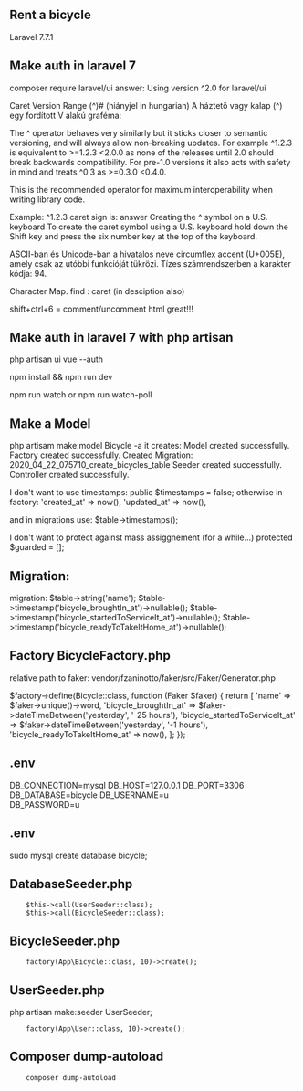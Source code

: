 ## Rent a bicycle

Laravel 7.7.1

## Make auth in laravel 7

composer require laravel/ui
answer:
Using version ^2.0 for laravel/ui

Caret Version Range (^)# (hiányjel in hungarian)
A háztető vagy kalap (^) egy fordított V alakú graféma:

The ^ operator behaves very similarly but it sticks closer to semantic versioning, and will always allow non-breaking updates. For example ^1.2.3 is equivalent to >=1.2.3 <2.0.0 as none of the releases until 2.0 should break backwards compatibility. For pre-1.0 versions it also acts with safety in mind and treats ^0.3 as >=0.3.0 <0.4.0.

This is the recommended operator for maximum interoperability when writing library code.

Example: ^1.2.3
caret sign is:
answer
Creating the ^ symbol on a U.S. keyboard
To create the caret symbol using a U.S. keyboard hold down the Shift key and press the six number key at the top of the keyboard.

ASCII-ban és Unicode-ban a hivatalos neve circumflex accent (U+005E), amely csak az utóbbi funkcióját tükrözi. Tízes számrendszerben a karakter kódja: 94.

Character Map. find : caret (in desciption also)

shift+ctrl+6 = comment/uncomment html great!!!

## Make auth in laravel 7 with php artisan

php artisan ui vue --auth

npm install && npm run dev

npm run watch
or
npm run watch-poll

## Make a Model

php artisam make:model Bicycle -a
it creates:
Model created successfully.
Factory created successfully.
Created Migration: 2020_04_22_075710_create_bicycles_table
Seeder created successfully.
Controller created successfully.

I don't want to use timestamps:
public \$timestamps = false;
otherwise in factory:
'created_at' => now(),
'updated_at' => now(),

and in migrations use:
\$table->timestamps();

I don't want to protect against mass assiggnement (for a while...)
protected \$guarded = [];

## Migration:

migration:
$table->string('name');
            $table->timestamp('bicycle_broughtIn_at')->nullable();
$table->timestamp('bicycle_startedToServiceIt_at')->nullable();
            $table->timestamp('bicycle_readyToTakeItHome_at')->nullable();

## Factory BicycleFactory.php

relative path to faker:
vendor/fzaninotto/faker/src/Faker/Generator.php

$factory->define(Bicycle::class, function (Faker $faker) {
return [
'name' => $faker->unique()->word,
'bicycle_broughtIn_at' => $faker->dateTimeBetween('yesterday', '-25 hours'),
'bicycle_startedToServiceIt_at' => $faker->dateTimeBetween('yesterday', '-1 hours'),
'bicycle_readyToTakeItHome_at' => now(),
];
});

## .env

DB_CONNECTION=mysql
DB_HOST=127.0.0.1
DB_PORT=3306
DB_DATABASE=bicycle
DB_USERNAME=u  
DB_PASSWORD=u

## .env

sudo mysql
create database bicycle;

## DatabaseSeeder.php

        $this->call(UserSeeder::class);
        $this->call(BicycleSeeder::class);

## BicycleSeeder.php

        factory(App\Bicycle::class, 10)->create();

## UserSeeder.php

php artisan make:seeder UserSeeder;

        factory(App\User::class, 10)->create();

## Composer dump-autoload

        composer dump-autoload
